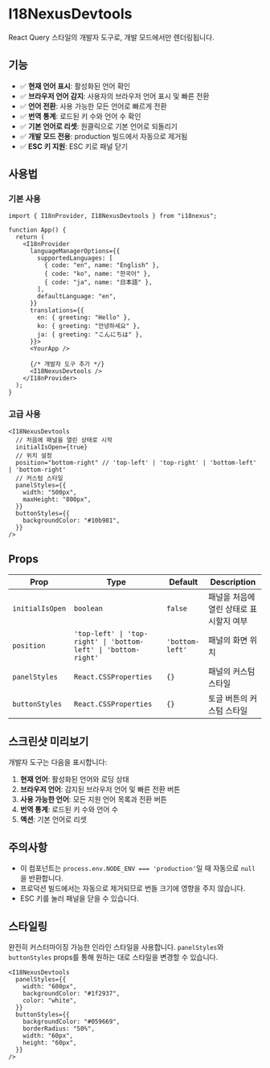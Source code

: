 # I18NexusDevtools

React Query 스타일의 개발자 도구로, 개발 모드에서만 렌더링됩니다.

## 기능

- ✅ **현재 언어 표시**: 활성화된 언어 확인
- ✅ **브라우저 언어 감지**: 사용자의 브라우저 언어 표시 및 빠른 전환
- ✅ **언어 전환**: 사용 가능한 모든 언어로 빠르게 전환
- ✅ **번역 통계**: 로드된 키 수와 언어 수 확인
- ✅ **기본 언어로 리셋**: 원클릭으로 기본 언어로 되돌리기
- ✅ **개발 모드 전용**: production 빌드에서 자동으로 제거됨
- ✅ **ESC 키 지원**: ESC 키로 패널 닫기

## 사용법

### 기본 사용

```tsx
import { I18nProvider, I18NexusDevtools } from "i18nexus";

function App() {
  return (
    <I18nProvider
      languageManagerOptions={{
        supportedLanguages: [
          { code: "en", name: "English" },
          { code: "ko", name: "한국어" },
          { code: "ja", name: "日本語" },
        ],
        defaultLanguage: "en",
      }}
      translations={{
        en: { greeting: "Hello" },
        ko: { greeting: "안녕하세요" },
        ja: { greeting: "こんにちは" },
      }}>
      <YourApp />

      {/* 개발자 도구 추가 */}
      <I18NexusDevtools />
    </I18nProvider>
  );
}
```

### 고급 사용

```tsx
<I18NexusDevtools
  // 처음에 패널을 열린 상태로 시작
  initialIsOpen={true}
  // 위치 설정
  position="bottom-right" // 'top-left' | 'top-right' | 'bottom-left' | 'bottom-right'
  // 커스텀 스타일
  panelStyles={{
    width: "500px",
    maxHeight: "800px",
  }}
  buttonStyles={{
    backgroundColor: "#10b981",
  }}
/>
```

## Props

| Prop            | Type                                                           | Default         | Description                             |
| --------------- | -------------------------------------------------------------- | --------------- | --------------------------------------- |
| `initialIsOpen` | `boolean`                                                      | `false`         | 패널을 처음에 열린 상태로 표시할지 여부 |
| `position`      | `'top-left' \| 'top-right' \| 'bottom-left' \| 'bottom-right'` | `'bottom-left'` | 패널의 화면 위치                        |
| `panelStyles`   | `React.CSSProperties`                                          | `{}`            | 패널의 커스텀 스타일                    |
| `buttonStyles`  | `React.CSSProperties`                                          | `{}`            | 토글 버튼의 커스텀 스타일               |

## 스크린샷 미리보기

개발자 도구는 다음을 표시합니다:

1. **현재 언어**: 활성화된 언어와 로딩 상태
2. **브라우저 언어**: 감지된 브라우저 언어 및 빠른 전환 버튼
3. **사용 가능한 언어**: 모든 지원 언어 목록과 전환 버튼
4. **번역 통계**: 로드된 키 수와 언어 수
5. **액션**: 기본 언어로 리셋

## 주의사항

- 이 컴포넌트는 `process.env.NODE_ENV === 'production'`일 때 자동으로 `null`을 반환합니다.
- 프로덕션 빌드에서는 자동으로 제거되므로 번들 크기에 영향을 주지 않습니다.
- ESC 키를 눌러 패널을 닫을 수 있습니다.

## 스타일링

완전히 커스터마이징 가능한 인라인 스타일을 사용합니다. `panelStyles`와 `buttonStyles` props를 통해 원하는 대로 스타일을 변경할 수 있습니다.

```tsx
<I18NexusDevtools
  panelStyles={{
    width: "600px",
    backgroundColor: "#1f2937",
    color: "white",
  }}
  buttonStyles={{
    backgroundColor: "#059669",
    borderRadius: "50%",
    width: "60px",
    height: "60px",
  }}
/>
```
